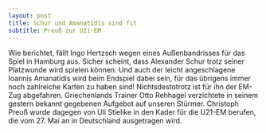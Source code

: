 ```yaml
---
layout: post
title: Schur und Amanatidis sind fit
subtitle: Preuß zur U21-EM
---
```


Wie berichtet, fällt Ingo Hertzsch wegen eines Außenbandrisses für das Spiel in Hamburg aus. Sicher scheint, dass Alexander Schur trotz seiner Platzwunde wird spielen können. Und auch der leicht angeschlagene Ioannis Amanatidis wird beim Endspiel dabei sein, für das übrigens immer noch zahlreiche Karten zu haben sind! Nichtsdestotrotz ist für ihn der EM-Zug abgefahren. Griechenlands Trainer Otto Rehhagel verzichtete in seinem gestern bekannt gegebenen Aufgebot auf unseren Stürmer. Christoph Preuß wurde dagegen von Uli Stielike in den Kader für die U21-EM berufen, die vom 27. Mai an in Deutschland ausgetragen wird.


